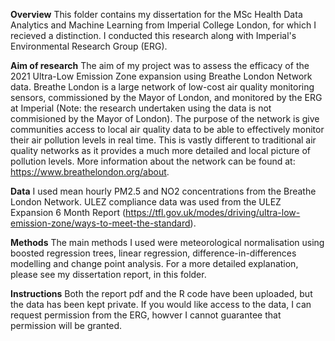 **Overview**
This folder contains my dissertation for the MSc Health Data Analytics and Machine Learning from Imperial College London, for which I recieved a distinction. I conducted this research along with Imperial's Environmental Research Group (ERG).

**Aim of research**
The aim of my project was to assess the efficacy of the 2021 Ultra-Low Emission Zone expansion using Breathe London Network data. Breathe London is a large network of low-cost air quality monitoring sensors, commissioned by the Mayor of London, and monitored by the ERG at Imperial (Note: the research undertaken using the data is not commisioned by the Mayor of London). The purpose of the network is give communities access to local air quality data to be able to effectively monitor their air pollution levels in real time. This is vastly different to traditional air quality networks as it provides a much more detailed and local picture of pollution levels. More information about the network can be found at: https://www.breathelondon.org/about.

**Data**
I used mean hourly PM2.5 and NO2 concentrations from the Breathe London Network. ULEZ compliance data was used from the ULEZ Expansion 6 Month Report (https://tfl.gov.uk/modes/driving/ultra-low-emission-zone/ways-to-meet-the-standard).

**Methods**
The main methods I used were meteorological normalisation using boosted regression trees, linear regression, difference-in-differences modelling and change point analysis. For a more detailed explanation, please see my dissertation report, in this folder.

**Instructions**
Both the report pdf and the R code have been uploaded, but the data has been kept private. If you would like access to the data, I can request permission from the ERG, howver I cannot guarantee that permission will be granted. 
